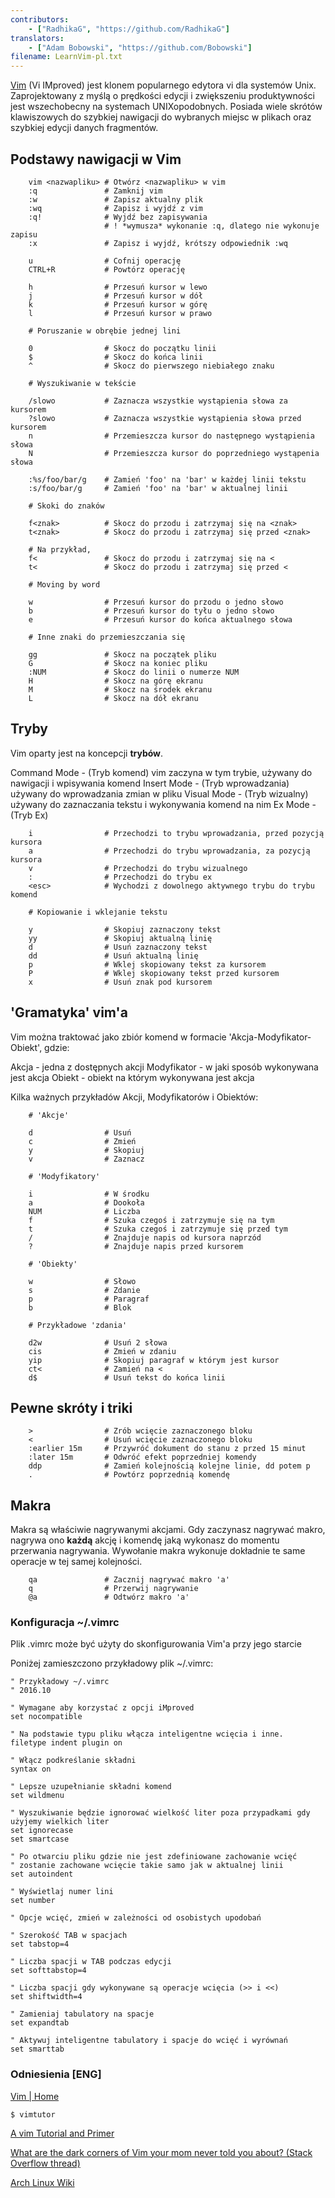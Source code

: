 ```yaml
---
contributors:
    - ["RadhikaG", "https://github.com/RadhikaG"]
translators:
    - ["Adam Bobowski", "https://github.com/Bobowski"]
filename: LearnVim-pl.txt
---
```



[Vim](http://www.vim.org)
(Vi IMproved) jest klonem popularnego edytora vi dla systemów Unix.
Zaprojektowany z myślą o prędkości edycji i zwiększeniu produktywności jest
wszechobecny na systemach UNIXopodobnych. Posiada wiele skrótów klawiszowych
do szybkiej nawigacji do wybranych miejsc w plikach oraz szybkiej edycji
danych fragmentów.

## Podstawy nawigacji w Vim

```
    vim <nazwapliku> # Otwórz <nazwapliku> w vim
    :q               # Zamknij vim
    :w               # Zapisz aktualny plik
    :wq              # Zapisz i wyjdź z vim
    :q!              # Wyjdź bez zapisywania
                     # ! *wymusza* wykonanie :q, dlatego nie wykonuje zapisu
    :x               # Zapisz i wyjdź, krótszy odpowiednik :wq

    u                # Cofnij operację
    CTRL+R           # Powtórz operację

    h                # Przesuń kursor w lewo
    j                # Przesuń kursor w dół
    k                # Przesuń kursor w górę
    l                # Przesuń kursor w prawo

    # Poruszanie w obrębie jednej lini

    0                # Skocz do początku linii
    $                # Skocz do końca linii
    ^                # Skocz do pierwszego niebiałego znaku

    # Wyszukiwanie w tekście

    /slowo           # Zaznacza wszystkie wystąpienia słowa za kursorem
    ?slowo           # Zaznacza wszystkie wystąpienia słowa przed kursorem
    n                # Przemieszcza kursor do następnego wystąpienia słowa
    N                # Przemieszcza kursor do poprzedniego wystąpenia słowa

    :%s/foo/bar/g    # Zamień 'foo' na 'bar' w każdej linii tekstu
    :s/foo/bar/g     # Zamień 'foo' na 'bar' w aktualnej linii

    # Skoki do znaków

    f<znak>          # Skocz do przodu i zatrzymaj się na <znak>
    t<znak>          # Skocz do przodu i zatrzymaj się przed <znak>

    # Na przykład,
    f<               # Skocz do przodu i zatrzymaj się na <
    t<               # Skocz do przodu i zatrzymaj się przed <

    # Moving by word

    w                # Przesuń kursor do przodu o jedno słowo
    b                # Przesuń kursor do tyłu o jedno słowo
    e                # Przesuń kursor do końca aktualnego słowa

    # Inne znaki do przemieszczania się

    gg               # Skocz na początek pliku
    G                # Skocz na koniec pliku
    :NUM             # Skocz do linii o numerze NUM
    H                # Skocz na górę ekranu
    M                # Skocz na środek ekranu
    L                # Skocz na dół ekranu
```

## Tryby

Vim oparty jest na koncepcji **trybów**.

Command Mode - (Tryb komend) vim zaczyna w tym trybie, używany do nawigacji i wpisywania komend
Insert Mode  - (Tryb wprowadzania) używany do wprowadzania zmian w pliku
Visual Mode  - (Tryb wizualny) używany do zaznaczania tekstu i wykonywania komend na nim
Ex Mode      - (Tryb Ex)

```
    i                # Przechodzi to trybu wprowadzania, przed pozycją kursora
    a                # Przechodzi do trybu wprowadzania, za pozycją kursora
    v                # Przechodzi do trybu wizualnego
    :                # Przechodzi do trybu ex
    <esc>            # Wychodzi z dowolnego aktywnego trybu do trybu komend

    # Kopiowanie i wklejanie tekstu

    y                # Skopiuj zaznaczony tekst
    yy               # Skopiuj aktualną linię
    d                # Usuń zaznaczony tekst
    dd               # Usuń aktualną linię
    p                # Wklej skopiowany tekst za kursorem
    P                # Wklej skopiowany tekst przed kursorem
    x                # Usuń znak pod kursorem
```

## 'Gramatyka' vim'a

Vim można traktować jako zbiór komend w formacie 'Akcja-Modyfikator-Obiekt', gdzie:

Akcja       - jedna z dostępnych akcji
Modyfikator - w jaki sposób wykonywana jest akcja
Obiekt      - obiekt na którym wykonywana jest akcja

Kilka ważnych przykładów Akcji, Modyfikatorów i Obiektów:

```
    # 'Akcje'

    d                # Usuń
    c                # Zmień
    y                # Skopiuj
    v                # Zaznacz

    # 'Modyfikatory'

    i                # W środku
    a                # Dookoła
    NUM              # Liczba
    f                # Szuka czegoś i zatrzymuje się na tym
    t                # Szuka czegoś i zatrzymuje się przed tym
    /                # Znajduje napis od kursora naprzód
    ?                # Znajduje napis przed kursorem

    # 'Obiekty'

    w                # Słowo
    s                # Zdanie
    p                # Paragraf
    b                # Blok

    # Przykładowe 'zdania'

    d2w              # Usuń 2 słowa
    cis              # Zmień w zdaniu
    yip              # Skopiuj paragraf w którym jest kursor
    ct<              # Zamień na <
    d$               # Usuń tekst do końca linii
```

## Pewne skróty i triki

```
    >                # Zrób wcięcie zaznaczonego bloku
    <                # Usuń wcięcie zaznaczonego bloku
    :earlier 15m     # Przywróć dokument do stanu z przed 15 minut
    :later 15m       # Odwróć efekt poprzedniej komendy
    ddp              # Zamień kolejnością kolejne linie, dd potem p
    .                # Powtórz poprzednią komendę
```

## Makra

Makra są właściwie nagrywanymi akcjami. Gdy zaczynasz nagrywać makro, nagrywa ono
**każdą** akcję i komendę jaką wykonasz do momentu przerwania nagrywania.
Wywołanie makra wykonuje dokładnie te same operacje w tej samej kolejności.

```
    qa               # Zacznij nagrywać makro 'a'
    q                # Przerwij nagrywanie
    @a               # Odtwórz makro 'a'
```

### Konfiguracja ~/.vimrc

Plik .vimrc może być użyty do skonfigurowania Vim'a przy jego starcie

Poniżej zamieszczono przykładowy plik ~/.vimrc:

```vim
" Przykładowy ~/.vimrc
" 2016.10

" Wymagane aby korzystać z opcji iMproved
set nocompatible

" Na podstawie typu pliku włącza inteligentne wcięcia i inne.
filetype indent plugin on

" Włącz podkreślanie składni
syntax on

" Lepsze uzupełnianie składni komend
set wildmenu

" Wyszukiwanie będzie ignorować wielkość liter poza przypadkami gdy użyjemy wielkich liter
set ignorecase
set smartcase

" Po otwarciu pliku gdzie nie jest zdefiniowane zachowanie wcięć
" zostanie zachowane wcięcie takie samo jak w aktualnej linii
set autoindent

" Wyświetlaj numer lini
set number

" Opcje wcięć, zmień w zależności od osobistych upodobań

" Szerokość TAB w spacjach
set tabstop=4

" Liczba spacji w TAB podczas edycji
set softtabstop=4

" Liczba spacji gdy wykonywane są operacje wcięcia (>> i <<)
set shiftwidth=4

" Zamieniaj tabulatory na spacje
set expandtab

" Aktywuj inteligentne tabulatory i spacje do wcięć i wyrównań
set smarttab
```

### Odniesienia [ENG]

[Vim | Home](http://www.vim.org/index.php)

`$ vimtutor`

[A vim Tutorial and Primer](https://danielmiessler.com/study/vim/)

[What are the dark corners of Vim your mom never told you about? (Stack Overflow thread)](http://stackoverflow.com/questions/726894/what-are-the-dark-corners-of-vim-your-mom-never-told-you-about)

[Arch Linux Wiki](https://wiki.archlinux.org/index.php/Vim)
